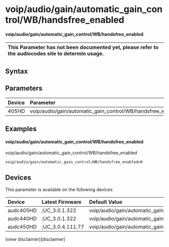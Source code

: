 ﻿---
description: voip/audio/gain/automatic_gain_control/WB/handsfree_enabled
search: false
---

# voip/audio/gain/automatic_gain_control/WB/handsfree_enabled

#### voip/audio/gain/automatic_gain_control/WB/handsfree_enabled


| This Parameter has not been documented yet, please refer to the audiocodes site to determin usage.  | 
| :--- |

## Syntax

## Parameters
|Device|Parameter|value|Description|
|:---|:---|:---|:---|
| 405HD | voip/audio/gain/automatic_gain_control/WB/handsfree_enabled |  |  |

## Examples
#### voip/audio/gain/automatic_gain_control/WB/handsfree_enabled

voip/audio/gain/automatic_gain_control/WB/handsfree_enabled

```
voip/audio/gain/automatic_gain_control/WB/handsfree_enabled=0
```

## Devices
This parameter is available on the following devices

| Device | Latest Firmware | Default Value |
|:---|:---|:---|
| audc405HD | ;UC_3.0.1.322 | voip/audio/gain/automatic_gain_control/WB/handsfree_enabled=0 
| audc440HD | ;UC_3.0.1.322 | voip/audio/gain/automatic_gain_control/WB/handsfree_enabled=0 
| audc450HD | ;UC_3.0.4.111.77 | voip/audio/gain/automatic_gain_control/WB/handsfree_enabled=0 

(view disclaimer)[disclaimer]
